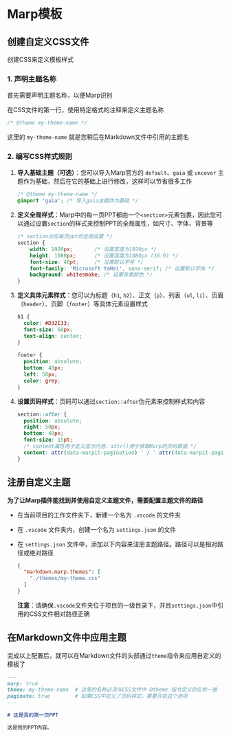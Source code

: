# Marp模板

## 创建自定义CSS文件

创建CSS来定义模板样式

### 1. 声明主题名称

首先需要声明主题名称，以便Marp识别

在CSS文件的第一行，使用特定格式的注释来定义主题名称

```css
/* @theme my-theme-name */
```

这里的 `my-theme-name` 就是您稍后在Markdown文件中引用的主题名

### 2. 编写CSS样式规则

1.  **导入基础主题（可选）**：您可以导入Marp官方的 `default`、`gaia` 或 `uncover` 主题作为基础，然后在它的基础上进行修改，这样可以节省很多工作

    ```css
    /* @theme my-theme-name */
    @import 'gaia'; /* 导入gaia主题作为基础 */
    ```

2.  **定义全局样式**：Marp中的每一页PPT都由一个`<section>`元素包裹，因此您可以通过设置`section`的样式来控制PPT的全局属性，如尺寸、字体、背景等

    ```css
    /* section对应每页ppt的全局设置 */
    section {
        width: 1920px;       /* 设置宽度为1920px */
        height: 1080px;      /* 设置高度为1080px (16:9) */
        font-size: 40pt;     /* 设置默认字号 */
        font-family: 'Microsoft YaHei', sans-serif; /* 设置默认字体 */
        background: whitesmoke; /* 设置背景颜色 */
    }
    ```

3.  **定义具体元素样式**：您可以为标题（`h1`, `h2`）、正文（`p`）、列表（`ul`, `li`）、页眉（`header`）、页脚（`footer`）等具体元素设置样式 

    ```css
    h1 {
      color: #D32E33;
      font-size: 60px;
      text-align: center;
    }
  
    footer {
      position: absolute;
      bottom: 40px;
      left: 50px;
      color: grey;
    }
    ```

4.  **设置页码样式**：页码可以通过`section::after`伪元素来控制样式和内容

    ```css
    section::after {
      position: absolute;
      right: 50px;
      bottom: 40px;
      font-size: 15pt;
      /* content属性用于定义显示内容，attr()用于获取Marp的页码数据 */
      content: attr(data-marpit-pagination) ' / ' attr(data-marpit-pagination-total);
    }
    ```

## 注册自定义主题

**为了让Marp插件能找到并使用自定义主题文件，需要配置主题文件的路径**

- 在当前项目的工作文件夹下，新建一个名为 `.vscode` 的文件夹
- 在 `.vscode` 文件夹内，创建一个名为 `settings.json` 的文件
- 在 `settings.json` 文件中，添加以下内容来注册主题路径。路径可以是相对路径或绝对路径

    ```json
    {
      "markdown.marp.themes": [
        "./themes/my-theme.css" 
      ]
    }
    ```

    **注意**：请确保`.vscode`文件夹位于项目的一级目录下，并且`settings.json`中引用的CSS文件相对路径正确

## 在Markdown文件中应用主题

完成以上配置后，就可以在Markdown文件的头部通过`theme`指令来应用自定义的模板了

```markdown
---
marp: true
theme: my-theme-name  # 这里的名称必须与CSS文件中 @theme 指令定义的名称一致
paginate: true        # 如果CSS中定义了页码样式，需要开启这个选项
---

# 这是我的第一页PPT

这是我的PPT内容。

```

